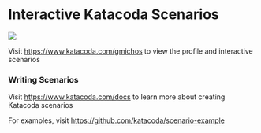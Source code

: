 # Interactive Katacoda Scenarios

[![](http://shields.katacoda.com/katacoda/gmichos/count.svg)](https://www.katacoda.com/gmichos "Get your profile on Katacoda.com")

Visit https://www.katacoda.com/gmichos to view the profile and interactive scenarios

### Writing Scenarios
Visit https://www.katacoda.com/docs to learn more about creating Katacoda scenarios

For examples, visit https://github.com/katacoda/scenario-example
